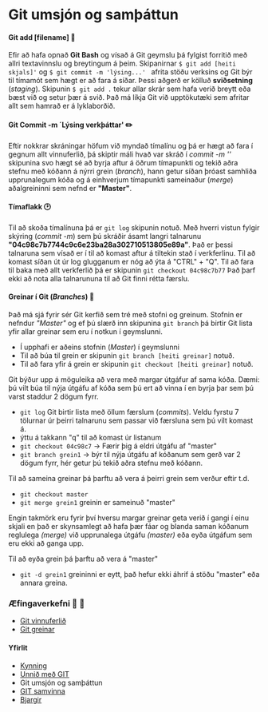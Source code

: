 # Git umsjón og samþáttun

#### Git add [filename] :red_circle:
Efir að hafa opnað **Git Bash** og vísað á Git geymslu þá fylgist forritið með allri textavinnslu og breytingum á þeim. Skipanirnar ```$ git add [heiti skjals]'``` og ```$ git commit -m 'lýsing...' ``` afrita stöðu verksins og Git býr til tímamót sem hægt er að fara á síðar. Þessi aðgerð er kölluð **sviðsetning** (*staging*). Skipunin ```$ git add .```  tekur allar skrár sem hafa verið breytt eða bæst við og setur þær á svið. Það má líkja Git við upptökutæki sem afritar allt sem hamrað er á lyklaborðið. 
#### Git Commit -m ´Lýsing verkþáttar' :pencil2:
Eftir nokkrar skráningar höfum við myndað tímalínu og þá er hægt að fara í gegnum allt vinnuferlið, þá skiptir máli hvað var skráð í *commit -m ''* skipunina svo hægt sé að byrja aftur á öðrum tímapunkti og tekið aðra stefnu með kóðann á nýrri grein (*branch*), hann getur síðan þróast samhliða upprunalegum kóða og á einhverjum tímapunkti sameinaður (*merge*) aðalgreininni sem nefnd er **"Master"**. 
#### Tímaflakk :clock2:
Til að skoða tímalínuna þá er ```git log``` skipunin notuð. Með hverri vistun fylgir skýring (*commit -m*) sem þú skráðir ásamt langri talnarunu **"04c98c7b7744c9c6e23ba28a302710513805e89a"**. Það er þessi talnaruna sem vísað er í til að komast aftur á tiltekin stað í verkferlinu. Til að komast síðan út úr log glugganum er nóg að ýta á "CTRL" + "Q". Til að fara til baka með allt verkferlið þá er skipunin ```git checkout 04c98c7b77``` Það þarf ekki að nota alla talnarununa til að Git finni rétta færslu.
#### Greinar í Git (_Branches_) :deciduous_tree:
Það má sjá fyrir sér Git kerfið sem tré með stofni og greinum. Stofnin er nefndur *"Master"* og ef þú slærð inn skipunina ```git branch``` þá birtir Git lista yfir allar greinar sem eru í notkun í geymslunni. 
* Í upphafi er aðeins stofnin (*Master*) í geymslunni
* Til að búa til grein er skipunin ```git branch [heiti greinar]``` notuð. 
* Til að fara yfir á grein er skipunin ```git checkout [heiti greinar]``` notuð.

Git býður upp á möguleika að vera með margar útgáfur af sama kóða. Dæmi: þú vilt búa til nýja útgáfu af kóða sem þú ert að vinna í en byrja þar sem þú varst staddur 2 dögum fyrr. 
* ```git log``` Git birtir lista með öllum færslum (*commits*). Veldu fyrstu 7 tölurnar úr þeirri talnarunu sem passar við færsluna sem þú vilt komast á.
*	ýttu á takkann "q" til að komast úr listanum
* ```git checkout 04c98c7``` -> Færir þig á eldri útgáfu af "master"
* ```git branch grein1``` -> býr til nýja útgáfu af kóðanum sem gerð var 2 dögum fyrr, hér getur þú tekið aðra stefnu með kóðann.

Til að sameina greinar þá þarftu að vera á þeirri grein sem verður eftir t.d.
* ```git checkout master```
* ```git merge grein1``` greinin er sameinuð "master"

Engin takmörk eru fyrir því hversu margar greinar geta verið í gangi í einu skjali en það er skynsamlegt að hafa þær fáar og blanda saman kóðanum reglulega _(merge)_ við upprunalega útgáfu _(master)_ eða eyða útgáfum sem eru ekki að ganga upp. 

Til að eyða grein þá þarftu að vera á "master"
* ```git -d grein1``` greininni er eytt, það hefur ekki áhrif á stöðu "master" eða annara greina.

### Æfingaverkefni :running: :running:
* [Git vinnuferlið](Vinnuferli.md)
* [Git greinar](Greinar.md)

#### Yfirlit
* [Kynning](README.md)
* [Unnið með GIT](Git.md)
* Git umsjón og samþáttun
* [GIT samvinna](Samvinna.md)
* [Bjargir](Bjargir.md)